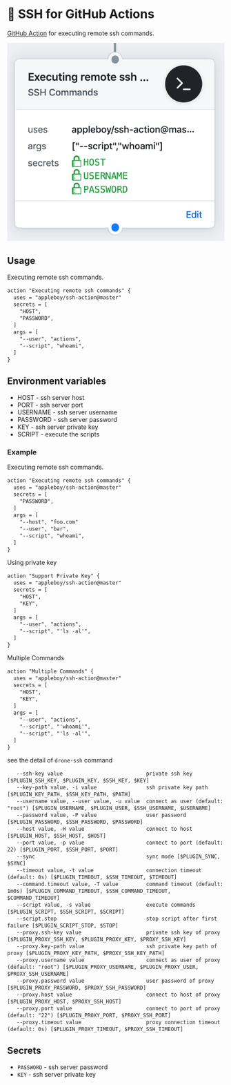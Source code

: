 # 🚀 SSH for GitHub Actions

[GitHub Action](https://developer.github.com/actions/) for executing remote ssh commands.

<img src="./images/ssh-workflow.png">

## Usage

Executing remote ssh commands.

```
action "Executing remote ssh commands" {
  uses = "appleboy/ssh-action@master"
  secrets = [
    "HOST",
    "PASSWORD",
  ]
  args = [
    "--user", "actions",
    "--script", "whoami",
  ]
}
```

## Environment variables

* HOST - ssh server host
* PORT - ssh server port
* USERNAME - ssh server username
* PASSWORD - ssh server password
* KEY - ssh server private key
* SCRIPT - execute the scripts

### Example

Executing remote ssh commands.

```
action "Executing remote ssh commands" {
  uses = "appleboy/ssh-action@master"
  secrets = [
    "PASSWORD",
  ]
  args = [
    "--host", "foo.com"
    "--user", "bar",
    "--script", "whoami",
  ]
}
```

Using private key

```
action "Support Private Key" {
  uses = "appleboy/ssh-action@master"
  secrets = [
    "HOST",
    "KEY",
  ]
  args = [
    "--user", "actions",
    "--script", "'ls -al'",
  ]
}
```

Multiple Commands

```
action "Multiple Commands" {
  uses = "appleboy/ssh-action@master"
  secrets = [
    "HOST",
    "KEY",
  ]
  args = [
    "--user", "actions",
    "--script", "'whoami'",
    "--script", "'ls -al'",
  ]
}
```

see the detail of `drone-ssh` command

```
   --ssh-key value                           private ssh key [$PLUGIN_SSH_KEY, $PLUGIN_KEY, $SSH_KEY, $KEY]
   --key-path value, -i value                ssh private key path [$PLUGIN_KEY_PATH, $SSH_KEY_PATH, $PATH]
   --username value, --user value, -u value  connect as user (default: "root") [$PLUGIN_USERNAME, $PLUGIN_USER, $SSH_USERNAME, $USERNAME]
   --password value, -P value                user password [$PLUGIN_PASSWORD, $SSH_PASSWORD, $PASSWORD]
   --host value, -H value                    connect to host [$PLUGIN_HOST, $SSH_HOST, $HOST]
   --port value, -p value                    connect to port (default: 22) [$PLUGIN_PORT, $SSH_PORT, $PORT]
   --sync                                    sync mode [$PLUGIN_SYNC, $SYNC]
   --timeout value, -t value                 connection timeout (default: 0s) [$PLUGIN_TIMEOUT, $SSH_TIMEOUT, $TIMEOUT]
   --command.timeout value, -T value         command timeout (default: 1m0s) [$PLUGIN_COMMAND_TIMEOUT, $SSH_COMMAND_TIMEOUT, $COMMAND_TIMEOUT]
   --script value, -s value                  execute commands [$PLUGIN_SCRIPT, $SSH_SCRIPT, $SCRIPT]
   --script.stop                             stop script after first failure [$PLUGIN_SCRIPT_STOP, $STOP]
   --proxy.ssh-key value                     private ssh key of proxy [$PLUGIN_PROXY_SSH_KEY, $PLUGIN_PROXY_KEY, $PROXY_SSH_KEY]
   --proxy.key-path value                    ssh private key path of proxy [$PLUGIN_PROXY_KEY_PATH, $PROXY_SSH_KEY_PATH]
   --proxy.username value                    connect as user of proxy (default: "root") [$PLUGIN_PROXY_USERNAME, $PLUGIN_PROXY_USER, $PROXY_SSH_USERNAME]
   --proxy.password value                    user password of proxy [$PLUGIN_PROXY_PASSWORD, $PROXY_SSH_PASSWORD]
   --proxy.host value                        connect to host of proxy [$PLUGIN_PROXY_HOST, $PROXY_SSH_HOST]
   --proxy.port value                        connect to port of proxy (default: "22") [$PLUGIN_PROXY_PORT, $PROXY_SSH_PORT]
   --proxy.timeout value                     proxy connection timeout (default: 0s) [$PLUGIN_PROXY_TIMEOUT, $PROXY_SSH_TIMEOUT]
```

## Secrets

* `PASSWORD` - ssh server password
* `KEY` - ssh server private key
